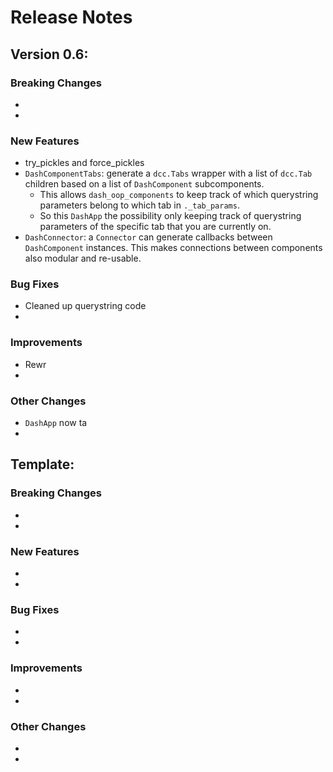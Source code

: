 # Release Notes

## Version 0.6:
### Breaking Changes
- 
- 

### New Features
- try_pickles and force_pickles
- `DashComponentTabs`: generate a `dcc.Tabs` wrapper with a list of `dcc.Tab` children based on a list of `DashComponent` subcomponents.
    - This allows `dash_oop_components` to keep track of which querystring parameters belong to which tab in `._tab_params`.
    - So this `DashApp` the possibility  only keeping track of querystring parameters of the specific tab that you are currently on.
- `DashConnector`: a `Connector` can generate callbacks between 
    `DashComponent` instances. This makes connections between components
    also modular and re-usable.

### Bug Fixes
- Cleaned up querystring code
-

### Improvements
- Rewr
-

### Other Changes
- `DashApp` now ta
-


## Template:
### Breaking Changes
- 
- 

### New Features
-
-

### Bug Fixes
-
-

### Improvements
-
-

### Other Changes
-
-